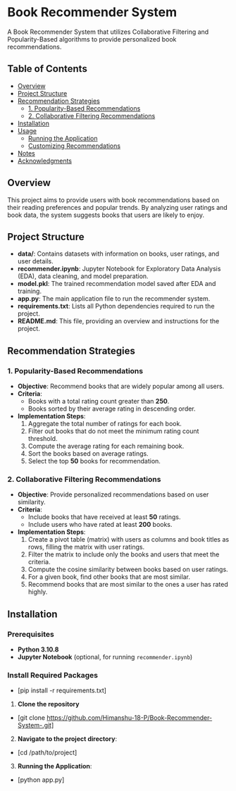 # Book Recommender System

A Book Recommender System that utilizes Collaborative Filtering and Popularity-Based algorithms to provide personalized book recommendations.

## Table of Contents

- [Overview](#overview)
- [Project Structure](#project-structure)
- [Recommendation Strategies](#recommendation-strategies)
  - [1. Popularity-Based Recommendations](#1-popularity-based-recommendations)
  - [2. Collaborative Filtering Recommendations](#2-collaborative-filtering-recommendations)
- [Installation](#installation)
- [Usage](#usage)
  - [Running the Application](#running-the-application)
  - [Customizing Recommendations](#customizing-recommendations)
- [Notes](#notes)
- [Acknowledgments](#acknowledgments)

## Overview

This project aims to provide users with book recommendations based on their reading preferences and popular trends. By analyzing user ratings and book data, the system suggests books that users are likely to enjoy.

## Project Structure

- **data/**: Contains datasets with information on books, user ratings, and user details.
- **recommender.ipynb**: Jupyter Notebook for Exploratory Data Analysis (EDA), data cleaning, and model preparation.
- **model.pkl**: The trained recommendation model saved after EDA and training.
- **app.py**: The main application file to run the recommender system.
- **requirements.txt**: Lists all Python dependencies required to run the project.
- **README.md**: This file, providing an overview and instructions for the project.

## Recommendation Strategies

### 1. Popularity-Based Recommendations

- **Objective**: Recommend books that are widely popular among all users.
- **Criteria**:
  - Books with a total rating count greater than **250**.
  - Books sorted by their average rating in descending order.
- **Implementation Steps**:
  1. Aggregate the total number of ratings for each book.
  2. Filter out books that do not meet the minimum rating count threshold.
  3. Compute the average rating for each remaining book.
  4. Sort the books based on average ratings.
  5. Select the top **50** books for recommendation.

### 2. Collaborative Filtering Recommendations

- **Objective**: Provide personalized recommendations based on user similarity.
- **Criteria**:
  - Include books that have received at least **50** ratings.
  - Include users who have rated at least **200** books.
- **Implementation Steps**:
  1. Create a pivot table (matrix) with users as columns and book titles as rows, filling the matrix with user ratings.
  2. Filter the matrix to include only the books and users that meet the criteria.
  3. Compute the cosine similarity between books based on user ratings.
  4. For a given book, find other books that are most similar.
  5. Recommend books that are most similar to the ones a user has rated highly.

## Installation

### Prerequisites

- **Python 3.10.8**
- **Jupyter Notebook** (optional, for running `recommender.ipynb`)

### Install Required Packages
- [pip install -r requirements.txt]
1. **Clone the repository**
- [git clone https://github.com/Himanshu-18-P/Book-Recommender-System-.git] 
2. **Navigate to the project directory**:
- [cd /path/to/project]
3. **Running the Application**:
- [python app.py]



